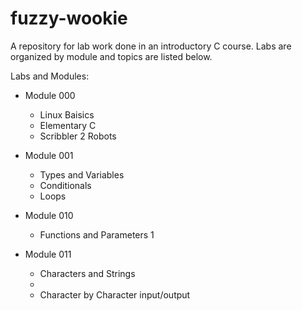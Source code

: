# fuzzy-wookie
A repository for lab work done in an introductory C course. Labs are organized
by module and topics are listed below.

Labs and Modules:
- Module 000
	+ Linux Baisics
	+ Elementary C
	+ Scribbler 2 Robots
- Module 001
	+ Types and Variables
	+ Conditionals
	+ Loops
- Module 010
	+ Functions and Parameters 1

- Module 011
	+ Characters and Strings
	+
	+ Character by Character input/output
